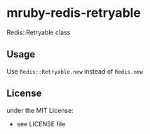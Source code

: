 # mruby-redis-retryable

Redis::Retryable class

## Usage

Use `Redis::Retryable.new` instead of `Redis.new`

## License
under the MIT License:
- see LICENSE file
